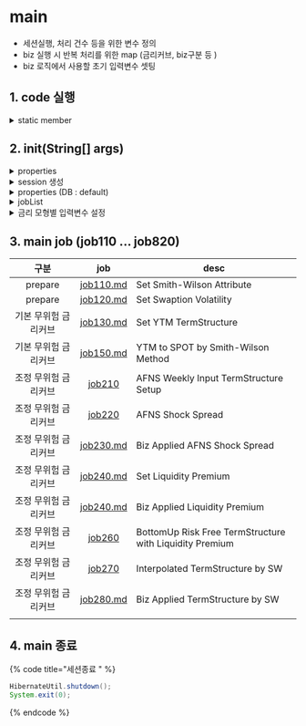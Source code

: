 # main

* 세션실행, 처리 건수 등을 위한 변수 정의&#x20;
* biz 실행 시 반복 처리를 위한 map (금리커브, biz구분 등 )&#x20;
* biz 로직에서 사용할 초기 입력변수 셋팅

## 1. code 실행&#x20;

<details>

<summary>static member </summary>

엔진에서 공통적으로 사용하는 필드, 메서드를 미리 정의함.&#x20;

{% code title="실행 환경설정 " %}
```java
Map<ERunArgument, String> argInputMap  = new LinkedHashMap<>();
Map<String, String>       argInDBMap   = new LinkedHashMap<>();	
List<String>              jobList      = new ArrayList<String>();

Session   session;
String    bssd;	

int       projectionYear              = 120;     // 프로젝션 기간                                        
long      cnt                         = 0;	 // 처리건수                 
int       flushSize                   = 10000;
int       logSize                     = 100000;	                                                     	
```
{% endcode %}

{% code title="처리 반복단위 " %}
```java
// 금리커브nm 기준으로 반복 
List<String>           irCurveNmList  = new ArrayList<String>();	
Map<String, IrCurve>   irCurveMap     = new TreeMap<String, IrCurve>();	
Map<String, IrParamSw> irCurveSwMap   = new TreeMap<String, IrParamSw>();
// biz 구분별 맵 : 금리커브|IrParamSw 단위로 반복함. 
Map<String, Map<Integer, IrParamSw>> kicsSwMap = new TreeMap<String, Map<Integer, IrParamSw>>();
Map<String, Map<Integer, IrParamSw>> ifrsSwMap = new TreeMap<String, Map<Integer, IrParamSw>>();
Map<String, Map<Integer, IrParamSw>> ibizSwMap = new TreeMap<String, Map<Integer, IrParamSw>>();
Map<String, Map<Integer, IrParamSw>> saasSwMap = new TreeMap<String, Map<Integer, IrParamSw>>();
```
{% endcode %}

{% code title="금리모형별 초기변수 설정 " %}
```java
double    hw1fInitAlpha               = 0.05;
double    hw1fInitSigma               = 0.007;		
double    targetDuration              = 3.0;
int[]     hwAlphaPieceSplit           = new int[] {10};
int[]     hwAlphaPieceNonSplit        = new int[] {20};
int[]     hwSigmaPiece                = new int[] {1, 2, 3, 5, 7, 10};
double    significanceLevel           = 0.05;	
int       cirAvgMonth                 = 36;	
int       cirPrjYear                  = 30;
String    iRateHisStBaseDate          = "20100101";	
```
{% endcode %}

</details>

## 2. init(String\[] args)

<details>

<summary>properties</summary>

**argInputMap 생성**&#x20;

실행시 입력변수 arg 를 입력받아 **ERunArgument** 속성에 따라 분류&#x20;

* **arg**&#x20;
  * \-Dtime=2022-12-31, -Dproperties=/Users/sunyoung/git/esgTest/NESG/gesg.properties
* **argInputMap** LinkedHashMap\<K,V>
  * {time=2022-12-31, properties=/Users/sunyoung/git/esgTest/NESG/gesg.properties}

<!---->

* **ERunArgument**&#x20;
  * time TIME
  * job JOB
  * properties PROPERTIES
  * encrypt ENCRYPT

#### properties 정보 생성&#x20;

```java
Properties properties = new Properties();
try {
  FileInputStream fis = new FileInputStream(argInputMap.get(ERunArgument.properties));
  properties.load(new BufferedInputStream(fis));			
  EsgConstant.TABLE_SCHEMA = properties.getOrDefault("schema", "PUBLIC").toString().trim().toUpperCase();
  
  if(properties.containsKey("encrypt") && properties.getProperty("encrypt").toString().trim().toUpperCase().equals("Y")) {
    // db 계정 비밀번호 암호화 처리 
    AesCrypto aes128 = new AesCrypto();
    String decodePwd = aes128.AesCBCDecode(properties.getProperty("password"));
    properties.setProperty("password", decodePwd);
  }
  
} catch (Exception e) {
  log.error("Error in Properties Loading : {}", e);
  System.exit(0);
}
```



</details>

<details>

<summary>session 생성 </summary>

```java
session = HibernateUtil.getSessionFactory().openSession();
log.info("End of session call");	
```

[#vs](../../db/#vs "mention")

* 데이터베이스에서 세션은, 데이터베이스 접속을 시작으로 여러 데이터베이스에서 관련 작업을 수행한 후 접속을 종료하기까지 전체 기간을 의미한다.
  * 세션은 main에서 한번만 열고 트랜젝션은 job작업마다 call하고 있음.&#x20;
* 트랜잭션은 데이터 조작 명령어가 모인 하나의 작업 단위를 뜻하고, 세션 내부에는 하나 이상의 트랜잭션이 존재한다. 즉 세션이 트랜잭션보다 큰 범위의 개념이다

</details>

<details>

<summary>properties (DB :  default) </summary>

argInDBMap (table에 설정된 properties 설정정보 읽어와서 처리)&#x20;

* 엔진에서 산출에 필요한 상수를 db에서 읽어옴&#x20;
* static 변수랑 겹침 !! 아래에서 default 처리함&#x20;
* CO\_ESG\_META / GROUP\_ID ='PROPERTIES'

```java
argInDBMap = CoEsgMetaDao.getCoEsgMeta("PROPERTIES").stream()
        .collect(toMap(s->s.getParamKey(), s->s.getParamValue()));	
log.info("argInDBMap: {}", argInDBMap);
```

```java
argInDBMap: {
  AFNS_CONF_INTERVAL=0.995
, SIGNIFICANCE_LEVEL=0.05
, BOND_YIELD_TGT_DURATION=3
, IR_HIS_START_DATE=20100101
, HW_SIGMA_AVG_NUM=120
, HW_ALPHA_AVG_NUM=120
, CIR_PROJECTION_YEAR=30
, HW1F_SIGMA_INIT=0.007
, LP_CURVE_ID=5010110
, CIR_AVG_MONTH=36
, HW1F_ALPHA_INIT=0.05
, PROJECTION_YEAR=120
, AFNS_WEEK_DAY=5
}
```

</details>

<details>

<summary>jobList</summary>

* 실행할 작업 목록 불러오기&#x20;
* CO\_JOB\_LIST /  USE\_YN ='Y

```java
CoJobListDao.getCoJobList().stream()
    .forEach(s -> log.info("JOB LIST: {}, {}"
    , s.getJobNm().trim()
    , s.getJobName().trim()));
    
jobList    = CoJobListDao.getCoJobList().stream()
    .map(s -> s.getJobNm().trim()).collect(Collectors.toList());
```

</details>

<details>

<summary>금리 모형별 입력변수 설정 </summary>

* CO\_ESG\_META에서 정의한 설정을  static field에 반영.&#x20;
* 설정이 누락된 경우 default 처리

```java
hw1fInitAlpha                = Double.parseDouble(argInDBMap.getOrDefault("HW1F_ALPHA_INIT", "0.05" ).toString());
hw1fInitSigma                = Double.parseDouble(argInDBMap.getOrDefault("HW1F_SIGMA_INIT", "0.007").toString());			

String hwAlphaPieceStr       = argInDBMap.getOrDefault("HW1F_ALPHA_PIECE", "10").toString();
String hwSigmaPieceStr       = argInDBMap.getOrDefault("HW1F_SIGMA_PIECE", "1, 2, 3, 5, 7, 10").toString();
hwAlphaPieceSplit            = Arrays.stream(hwAlphaPieceStr.split(",")).map(s -> s.trim()).map(Integer::parseInt).mapToInt(Integer::intValue).toArray();
hwSigmaPiece                 = Arrays.stream(hwSigmaPieceStr.split(",")).map(s -> s.trim()).map(Integer::parseInt).mapToInt(Integer::intValue).toArray();				

iRateHisStBaseDate           = argInDBMap.getOrDefault("IR_HIS_START_DATE", "20100101").toString().trim().toUpperCase();
projectionYear 	             = Integer.parseInt(argInDBMap.getOrDefault("PROJECTION_YEAR", "120").toString());

targetDuration	             = Double.parseDouble(argInDBMap.getOrDefault("BOND_YIELD_TGT_DURATION", "3.0").toString());		
significanceLevel            = Double.parseDouble(argInDBMap.getOrDefault("SIGNIFICANCE_LEVEL", "0.05").toString());

cirAvgMonth                  = Integer.parseInt(argInDBMap.getOrDefault("CIR_AVG_MONTH", "36").toString());
cirPrjYear                   = Integer.parseInt(argInDBMap.getOrDefault("CIR_PROJECTION_YEAR", "30").toString());
```

</details>

## 3. main job (job110 ... job820)&#x20;

|      구분      |                job               | desc                                                    |
| :----------: | :------------------------------: | ------------------------------------------------------- |
|   prepare    | [job110.md](job110.md "mention") | Set Smith-Wilson Attribute                              |
|    prepare   | [job120.md](job120.md "mention") | Set Swaption Volatility                                 |
|  기본 무위험 금리커브 | [job130.md](job130.md "mention") | Set YTM TermStructure                                   |
|  기본 무위험 금리커브 | [job150.md](job150.md "mention") | YTM to SPOT by Smith-Wilson Method                      |
| 조정 무위험 금리커브  |    [job210](job210/ "mention")   | AFNS Weekly Input TermStructure Setup                   |
|  조정 무위험 금리커브 |    [job220](job220/ "mention")   | AFNS Shock Spread                                       |
|  조정 무위험 금리커브 | [job230.md](job230.md "mention") | Biz Applied AFNS Shock Spread                           |
|  조정 무위험 금리커브 | [job240.md](job240.md "mention") | Set Liquidity Premium                                   |
|  조정 무위험 금리커브 | [job240.md](job240.md "mention") | Biz Applied Liquidity Premium                           |
|  조정 무위험 금리커브 |    [job260](job260/ "mention")   | BottomUp Risk Free TermStructure with Liquidity Premium |
|  조정 무위험 금리커브 |    [job270](job270/ "mention")   | Interpolated TermStructure by SW                        |
|  조정 무위험 금리커브 | [job280.md](job280.md "mention") | Biz Applied TermStructure by SW                         |
|              |                                  |                                                         |

## 4. main 종료&#x20;

{% code title="세션종료 " %}
```java
HibernateUtil.shutdown();
System.exit(0);
```
{% endcode %}
